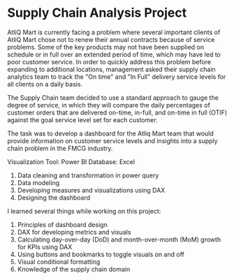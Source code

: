 # Supply Chain Analysis Project

AtliQ Mart is currently facing a problem where several important clients of AtliQ Mart chose not to renew their annual contracts because of service problems. Some of the key products may not have been supplied on schedule or in full over an extended period of time, which may have led to poor customer service. In order to quickly address this problem before expanding to additional locations, management asked their supply chain analytics team to track the "On time" and "In Full" delivery service levels for all clients on a daily basis.

The Supply Chain team decided to use a standard approach to gauge the degree of service, in which they will compare the daily percentages of customer orders that are delivered on-time, in-full, and on-time in full (OTIF) against the goal service level set for each customer.

The task was to develop a dashboard for the Atliq Mart team that would provide information on customer service levels and insights into a supply chain problem in the FMCG industry.

Visualization Tool: Power BI
Database: Excel

1) Data cleaning and transformation in power query
2) Data modeling
3) Developing measures and visualizations using DAX
4) Designing the dashboard

I learned several things while working on this project:

1) Principles of dashboard design
2) DAX for developing metrics and visuals
3) Calculating day-over-day (DoD) and month-over-month (MoM) growth for KPIs using DAX
4) Using buttons and bookmarks to toggle visuals on and off
5) Visual conditional formatting
6) Knowledge of the supply chain domain
